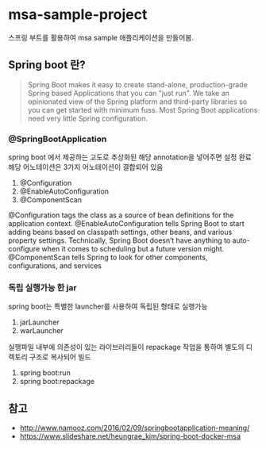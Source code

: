 # msa-sample-project
스프링 부트를 활용하여 msa sample 애플리케이션을 만들어봄.


## Spring boot 란?
> Spring Boot makes it easy to create stand-alone, production-grade Spring based Applications that you can "just run". We take an opinionated view of the Spring platform and third-party libraries so you can get started with minimum fuss. Most Spring Boot applications need very little Spring configuration.

### @SpringBootApplication
spring boot 에서 제공하는 고도로 추상화된 해당 annotation을 넣어주면 설정 완료
해당 어노테이션은 3가지 어노테이션이 결합되어 있음
1. @Configuration
2. @EnableAutoConfiguration
3. @ComponentScan

@Configuration tags the class as a source of bean definitions for the application context.
@EnableAutoConfiguration tells Spring Boot to start adding beans based on classpath settings, other beans, and various property settings. Technically, Spring Boot doesn’t have anything to auto-configure when it comes to scheduling but a future version might.
@ComponentScan tells Spring to look for other components, configurations, and services

### 독립 실행가능 한 jar
spring boot는 특별한 launcher를 사용하여 독립된 형태로 실행가능
1. jarLauncher
2. warLauncher

실행파일 내부에 의존성이 있는 라이브러리들이 repackage 작업을 통하여 별도의 디렉토리 구조로 복사되어 빌드 
1. spring boot:run
2. spring boot:repackage




## 참고
- http://www.namooz.com/2016/02/09/springbootapplication-meaning/
- https://www.slideshare.net/heungrae_kim/spring-boot-docker-msa



